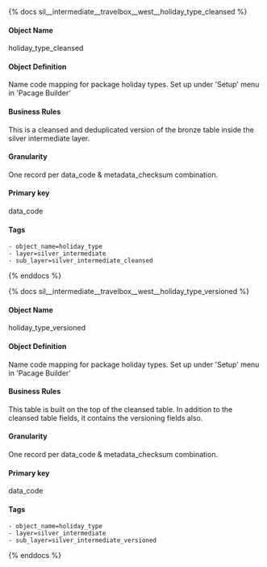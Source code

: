 {% docs sil__intermediate__travelbox__west__holiday_type_cleansed %}

#### Object Name
holiday_type_cleansed

#### Object Definition
Name code mapping for package holiday types. Set up under &#39;Setup&#39; menu in &#39;Pacage Builder&#39;

#### Business Rules
This is a cleansed and deduplicated version of the bronze table inside the silver intermediate layer.

#### Granularity
One record per data_code & metadata_checksum combination.

#### Primary key
data_code

#### Tags
    - object_name=holiday_type
    - layer=silver_intermediate
    - sub_layer=silver_intermediate_cleansed

{% enddocs %}

{% docs sil__intermediate__travelbox__west__holiday_type_versioned %}

#### Object Name
holiday_type_versioned

#### Object Definition
Name code mapping for package holiday types. Set up under &#39;Setup&#39; menu in &#39;Pacage Builder&#39;

#### Business Rules
This table is built on the top of the cleansed table. In addition to the cleansed table fields, it contains the versioning fields also.

#### Granularity
One record per data_code & metadata_checksum combination.

#### Primary key
data_code

#### Tags
    - object_name=holiday_type
    - layer=silver_intermediate
    - sub_layer=silver_intermediate_versioned

{% enddocs %}